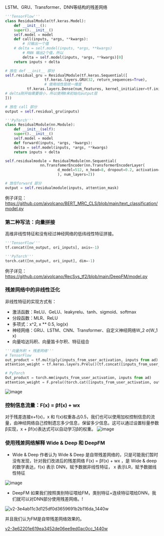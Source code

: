 

LSTM、GRU、Transformer、DNN等结构的残差网络
```python 
'''TensorFlow'''
class ResidualModule(tf.keras.Model):
    def __init__():
	super().__init__()
	self.model = model
    def call(inputs, *args, **kwargs):
        # 只输出一个值
	# delta = self.model(inputs, *args, **kwargs)
        # RNN 输出2个值，所以
        delta = self.model(inputs, *args, **kwargs)[0]
	return inputs + delta

# 放在 def __init__ 部分
self.residual_gru = ResidualModule(tf.keras.Sequential([
                  tf.keras.layers.GRU(32, return_sequences=True),
                  # 使用线性层统一维度
		  tf.keras.layers.Dense(num_features, kernel_initializer=tf.initializers.zeros())
# delta刚开始需要很小，所以使用0来初始化output层
]))

# 放在 call 部分
output = self.residual_gru(inputs)

'''PyTorch'''
class ResidualModule(nn.Module):
    def __init__(self):
	super().__init__()
	self.model = model
    def forward(inputs, *args, *kwargs):
	delta = self.model(inputs, *args, **kwargs)
	return inputs + delta

self.residualmodule = ResidualModule(nn.Sequential(
                nn.TransfomerEncoder(nn.TransformerEncoderLayer(
                        d_model=512, n_head=8, dropout=0.2, activation='gelu'
                        ), num_layers=2))

# 放在forward 部分
output = self.residualmodule(inputs, attention_mask)
```
例子详见：https://github.com/aivolcano/BERT_MRC_CLS/blob/main/text_classification/model.py


### 第二种写法：向量拼接
高维非线性特征和没有经过神经网络的低纬线性特征拼接。
```python 
'''TensorFlow'''
tf.concat([nn_output, ori_inputs], axis=-1)

'''PyTorch'''
torch.cat([nn_output, ori_input], dim=-1)

```
例子详见：https://github.com/aivolcano/RecSys_tf2/blob/main/DeepFM/model.py

### 残差网络中的非线性泛化
非线性特征的实现方式有：
   * 激活函数：ReLU、GeLU、leakyrelu、tanh、sigmoid、softmax
   * 分段函数：MLR、ReLU
   * 多项式：x^2, x ** 0.5, log(x)
   * 神经网络：GRU、LSTM、CNN、Transformer、自定义神经网络W_2 σ(W_1 x)
   * 向量哈达玛积、向量笛卡尔积、特征组合

```python 
'''向量外积 + 残差网络'''
# TensorFlow
out_product = tf.multiply(inputs_from_user_activation, inputs from ad)
attention_weight = tf.keras.layers.Prelu()(tf.concat([inputs_from_user_activation, out_product, inputs from ad], axis=-1)

# PyTorch
Out_product = torch.mm(inputs_from_user_activation, inputs from ad)
attention_weight = F.prelu((torch.cat([inputs_from_user_activation, out_product, inputs from ad], dim=-1))
```
![image](https://user-images.githubusercontent.com/68730894/115814147-1355c500-a427-11eb-9e86-45880194eb07.png)


### 控制信息流量：F(x) = βf(x) + wx
对于残差连接x+f(x)，x 和 f(x)权重各占0.5，我们也可以使用加权控制信息的流量，由神经网络自己控制遗忘多少信息，保留多少信息。这可以通过设置标量参数β实现，x + βf(x)表达式可以自动学习β的权重。
![image](https://user-images.githubusercontent.com/68730894/115814241-40a27300-a427-11eb-9781-52940c59e845.png)


### 使用残差网络解释 Wide & Deep 和 DeepFM
* Wide & Deep
作者认为 Wide & Deep 是自带残差网络的，只是可能我们暂时没有发现，针对我们改进后的残差网络 F(x) = βf(x) + wx ，是 Wide & deep 的数学表达，f(x) 表示 DNN，赋予数据非线性特征， x 表示LR，赋予数据线性特征

![image](https://user-images.githubusercontent.com/68730894/116390304-79d84a00-a850-11eb-829d-c5f39a3983f0.png)

* DeepFM
如果我们按照类别特征喂给FM，类别特征+连续特征喂给DNN，我们就可以对DNN部分使用残差网络。!

![v2-3e4ab11c3d125df0d3659691b2b116da_1440w](https://user-images.githubusercontent.com/68730894/116390796-fbc87300-a850-11eb-94ea-b5f76367333a.jpg)

并且我们认为FM是自带残差网络效果的。

[v2-3e62201e619ea3452de06ee9ed0ac0cc_1440w](https://user-images.githubusercontent.com/68730894/116391019-3c27f100-a851-11eb-93d5-ab3f46976304.jpg)


